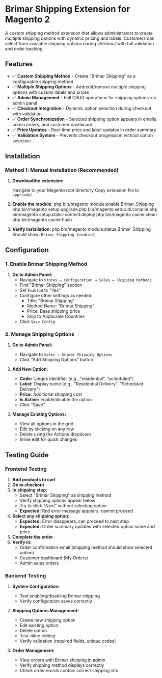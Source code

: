 # Brimar Shipping Extension for Magento 2

A custom shipping method extension that allows administrators to create multiple shipping options with dynamic pricing and labels. Customers can select from available shipping options during checkout with full validation and order tracking.

## Features

- ✅ **Custom Shipping Method** - Create "Brimar Shipping" as a configurable shipping method
- ✅ **Multiple Shipping Options** - Add/edit/remove multiple shipping options with custom labels and prices
- ✅ **Admin Management** - Full CRUD operations for shipping options via admin panel
- ✅ **Checkout Integration** - Dynamic option selection during checkout with validation
- ✅ **Order Synchronization** - Selected shipping option appears in emails, admin orders, and customer dashboard
- ✅ **Price Updates** - Real-time price and label updates in order summary
- ✅ **Validation System** - Prevents checkout progression without option selection

## Installation

### Method 1: Manual Installation (Recommended)

1. **Downloadthe extension:**

   Navigate to your Magento root directory
   Copy extension file to `app/code/`


2. **Enable the module:**
   php bin/magento module:enable Brimar_Shipping
   php bin/magento setup:upgrade
   php bin/magento setup:di:compile
   php bin/magento setup:static-content:deploy
   php bin/magento cache:clean
   php bin/magento cache:flush

3. **Verify installation:**
   php bin/magento module:status Brimar_Shipping
   Should show: `Brimar_Shipping [enabled]`


## Configuration

### 1. Enable Brimar Shipping Method

1. **Go to Admin Panel:**
   - Navigate to `Stores → Configuration → Sales → Shipping Methods`
   - Find "Brimar Shipping" section
   - Set `Enabled` to "Yes"
   - Configure other settings as needed:
     - Title: "Brimar Shipping"
     - Method Name: "Brimar Shipping"
     - Price: Base shipping price
     - Ship to Applicable Countries
   - Click `Save Config`

### 2. Manage Shipping Options

1. **Go to Admin Panel:**
   - Navigate to `Sales → Brimar Shipping Options`
   - Click "Add Shipping Options" button

2. **Add New Option:**
   - **Code:** Unique identifier (e.g., "residential", "scheduled")
   - **Label:** Display name (e.g., "Residential Delivery", "Scheduled Delivery")
   - **Price:** Additional shipping cost
   - **Is Active:** Enable/disable the option
   - Click "Save"

3. **Manage Existing Options:**
   - View all options in the grid
   - Edit by clicking on any row
   - Delete using the Actions dropdown
   - Inline edit for quick changes

## Testing Guide

### Frontend Testing

1. **Add products to cart**
2. **Go to checkout**
3. **In shipping step:**
   - Select "Brimar Shipping" as shipping method
   - Verify shipping options appear below
   - Try to click "Next" without selecting option
   - **Expected:** Red error message appears, cannot proceed
4. **Select any shipping option:**
   - **Expected:** Error disappears, can proceed to next step
   - **Expected:** Order summary updates with selected option name and price
5. **Complete the order**
6. **Verify in:**
   - Order confirmation email (shipping method should show selected option)
   - Customer dashboard (My Orders)
   - Admin sales orders

### Backend Testing

1. **System Configuration:**
   - Test enabling/disabling Brimar shipping
   - Verify configuration saves correctly

2. **Shipping Options Management:**
   - Create new shipping option
   - Edit existing option
   - Delete option
   - Test inline editing
   - Verify validation (required fields, unique codes)

3. **Order Management:**
   - View orders with Brimar shipping in admin
   - Verify shipping method displays correctly
   - Check order emails contain correct shipping info

